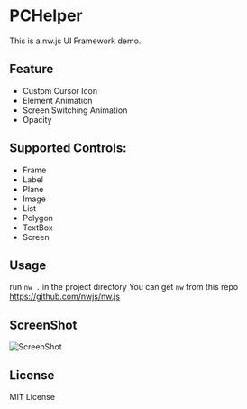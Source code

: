 PCHelper
========================

This is a nw.js UI Framework demo.

Feature
--------
- Custom Cursor Icon
- Element Animation
- Screen Switching Animation
- Opacity


Supported Controls:
------
- Frame
- Label
- Plane
- Image
- List
- Polygon
- TextBox
- Screen

Usage
-----
run ``nw .`` in the project directory
You can get ``nw`` from this repo https://github.com/nwjs/nw.js

ScreenShot
----
![ScreenShot](http://ixuan.org/wp-content/uploads/2015/06/2015-06-27-230310%E7%9A%84%E5%B1%8F%E5%B9%95%E6%88%AA%E5%9B%BE.png "Main ScreenShot")


License
---
MIT License

